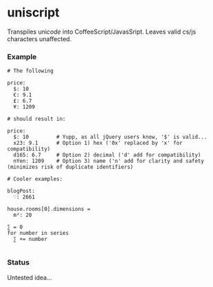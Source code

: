 # uniscript

Transpiles uni*code* into CoffeeScript/JavasSript. Leaves valid cs/js characters unaffected.

### Example
```
# The following

price:
  $: 10
  €: 9.1
  £: 6.7
  ¥: 1209
  
# should result in:

price:
  $: 10         # Yupp, as all jQuery users know, '$' is valid...
  x23: 9.1      # Option 1) hex ('0x' replaced by 'x' for compatibility)
  d165: 6.7     # Option 2) decimal ('d' add for compatibility)
  nYen: 1209    # Option 3) name ('n' add for clarity and safety (minimizes risk of duplicate identifiers)

# Cooler examples:

blogPost:
  ♡: 2661

house.rooms[0].dimensions =
  m²: 20

∑ = 0
for number in series
  ∑ += number
  

```

### Status
Untested idea...
